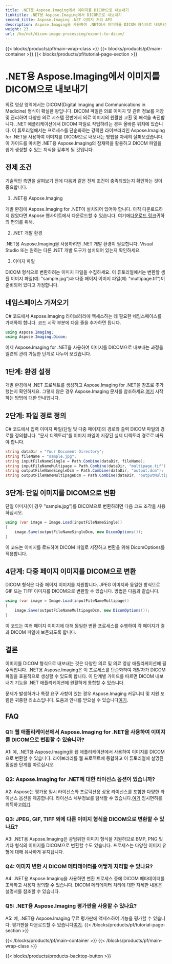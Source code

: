 ```yaml
---
title: .NET용 Aspose.Imaging에서 이미지를 DICOM으로 내보내기
linktitle: .NET용 Aspose.Imaging에서 DICOM으로 내보내기
second_title: Aspose.Imaging .NET 이미지 처리 API
description: Aspose.Imaging을 사용하여 .NET에서 이미지를 DICOM 형식으로 내보내는 방법을 알아보세요. 의료 이미지를 손쉽게 변환하세요.
weight: 23
url: /ko/net/dicom-image-processing/export-to-dicom/
---
```


{{< blocks/products/pf/main-wrap-class >}}
{{< blocks/products/pf/main-container >}}
{{< blocks/products/pf/tutorial-page-section >}}

# .NET용 Aspose.Imaging에서 이미지를 DICOM으로 내보내기

의료 영상 영역에서는 DICOM(Digital Imaging and Communications in Medicine) 형식이 확실한 왕입니다. DICOM 파일은 의료 이미지 및 관련 정보를 저장 및 관리하여 다양한 의료 시스템 전반에서 의료 이미지의 원활한 교환 및 해석을 촉진합니다. .NET 애플리케이션에서 DICOM 파일로 작업하려는 경우 올바른 위치에 있습니다. 이 튜토리얼에서는 프로세스를 단순화하는 강력한 라이브러리인 Aspose.Imaging for .NET을 사용하여 이미지를 DICOM으로 내보내는 방법을 자세히 살펴보겠습니다. 이 가이드를 마치면 .NET용 Aspose.Imaging의 잠재력을 활용하고 DICOM 파일을 쉽게 생성할 수 있는 지식을 갖추게 될 것입니다.

## 전제 조건

기술적인 측면을 살펴보기 전에 다음과 같은 전제 조건이 충족되었는지 확인하는 것이 중요합니다.

1. .NET용 Aspose.Imaging

 개발 환경에 Aspose.Imaging for .NET이 설치되어 있어야 합니다. 아직 다운로드하지 않았다면 Aspose 웹사이트에서 다운로드할 수 있습니다. 여기에[다운로드 링크](https://releases.aspose.com/imaging/net/)귀하의 편의를 위해.

2. .NET 개발 환경

.NET용 Aspose.Imaging을 사용하려면 .NET 개발 환경이 필요합니다. Visual Studio 또는 원하는 다른 .NET 개발 도구가 설치되어 있는지 확인하세요.

3. 이미지 파일

DICOM 형식으로 변환하려는 이미지 파일을 수집하세요. 이 튜토리얼에서는 변환할 샘플 이미지 파일(예: "sample.jpg")과 다중 페이지 이미지 파일(예: "multipage.tif")이 준비되어 있다고 가정합니다.

## 네임스페이스 가져오기

C# 코드에서 Aspose.Imaging 라이브러리에 액세스하는 데 필요한 네임스페이스를 가져와야 합니다. 코드 시작 부분에 다음 줄을 추가하면 됩니다.

```csharp
using Aspose.Imaging;
using Aspose.Imaging.Dicom;
```

이제 Aspose.Imaging for .NET을 사용하여 이미지를 DICOM으로 내보내는 과정을 일련의 관리 가능한 단계로 나누어 보겠습니다.

## 1단계: 환경 설정

 개발 환경에서 .NET 프로젝트를 생성하고 Aspose.Imaging for .NET을 참조로 추가했는지 확인하세요. 그렇지 않은 경우 Aspose.Imaging 문서를 참조하세요.[여기](https://reference.aspose.com/imaging/net/) 시작하는 방법에 대한 안내입니다.

## 2단계: 파일 경로 정의

C# 코드에서 입력 이미지 파일(단일 및 다중 페이지)의 경로와 출력 DICOM 파일의 경로를 정의합니다. "문서 디렉토리"를 이미지 파일이 저장된 실제 디렉토리 경로로 바꿔야 합니다.

```csharp
string dataDir = "Your Document Directory";
string fileName = "sample.jpg";
string inputFileNameSingle = Path.Combine(dataDir, fileName);
string inputFileNameMultipage = Path.Combine(dataDir, "multipage.tif");
string outputFileNameSingleDcm = Path.Combine(dataDir, "output.dcm");
string outputFileNameMultipageDcm = Path.Combine(dataDir, "outputMultipage.dcm");
```

## 3단계: 단일 이미지를 DICOM으로 변환

단일 이미지(이 경우 "sample.jpg")를 DICOM으로 변환하려면 다음 코드 조각을 사용하십시오.

```csharp
using (var image = Image.Load(inputFileNameSingle))
{
    image.Save(outputFileNameSingleDcm, new DicomOptions());
}
```

이 코드는 이미지를 로드하여 DICOM 파일로 저장하고 변환을 위해 DicomOptions를 적용합니다.

## 4단계: 다중 페이지 이미지를 DICOM으로 변환

DICOM 형식은 다중 페이지 이미지를 지원합니다. JPEG 이미지와 동일한 방식으로 GIF 또는 TIFF 이미지를 DICOM으로 변환할 수 있습니다. 방법은 다음과 같습니다.

```csharp
using (var image = Image.Load(inputFileNameMultipage))
{
    image.Save(outputFileNameMultipageDcm, new DicomOptions());
}
```

이 코드는 여러 페이지 이미지에 대해 동일한 변환 프로세스를 수행하여 각 페이지가 결과 DICOM 파일에 보존되도록 합니다.

## 결론

이미지를 DICOM 형식으로 내보내는 것은 다양한 의료 및 의료 영상 애플리케이션에 필수적입니다. .NET용 Aspose.Imaging은 이 프로세스를 단순화하여 개발자가 DICOM 파일을 효율적으로 생성할 수 있도록 합니다. 이 단계별 가이드를 따르면 DICOM 내보내기 기능을 .NET 애플리케이션에 원활하게 통합할 수 있습니다.

 문제가 발생하거나 특정 요구 사항이 있는 경우 Aspose.Imaging 커뮤니티 및 지원 포럼은 귀중한 리소스입니다. 도움과 안내를 받으실 수 있습니다[여기](https://forum.aspose.com/).

## FAQ

### Q1: 웹 애플리케이션에서 Aspose.Imaging for .NET을 사용하여 이미지를 DICOM으로 변환할 수 있습니까?

A1: 예, .NET용 Aspose.Imaging을 웹 애플리케이션에서 사용하여 이미지를 DICOM으로 변환할 수 있습니다. 라이브러리를 웹 프로젝트에 통합하고 이 튜토리얼에 설명된 동일한 단계를 따르십시오.

### Q2: Aspose.Imaging for .NET에 대한 라이선스 옵션이 있습니까?

A2: Aspose는 평가용 임시 라이선스와 프로덕션용 상용 라이선스를 포함한 다양한 라이선스 옵션을 제공합니다. 라이선스 세부정보를 탐색할 수 있습니다.[여기](https://purchase.aspose.com/buy) 임시면허를 취득하고[여기](https://purchase.aspose.com/temporary-license/).

### Q3: JPEG, GIF, TIFF 외에 다른 이미지 형식을 DICOM으로 변환할 수 있나요?

A3: .NET용 Aspose.Imaging은 광범위한 이미지 형식을 지원하므로 BMP, PNG 및 기타 형식의 이미지를 DICOM으로 변환할 수도 있습니다. 프로세스는 다양한 이미지 유형에 대해 유사하게 유지됩니다.

### Q4: 이미지 변환 시 DICOM 메타데이터를 어떻게 처리할 수 있나요?

A4: .NET용 Aspose.Imaging을 사용하면 변환 프로세스 중에 DICOM 메타데이터를 조작하고 사용자 정의할 수 있습니다. DICOM 메타데이터 처리에 대한 자세한 내용은 설명서를 참조할 수 있습니다.

### Q5: .NET용 Aspose.Imaging 평가판을 사용할 수 있나요?

 A5: 예, .NET용 Aspose.Imaging 무료 평가판에 액세스하여 기능을 평가할 수 있습니다. 평가판을 다운로드할 수 있습니다[여기](https://releases.aspose.com/).
{{< /blocks/products/pf/tutorial-page-section >}}

{{< /blocks/products/pf/main-container >}}
{{< /blocks/products/pf/main-wrap-class >}}

{{< blocks/products/products-backtop-button >}}

